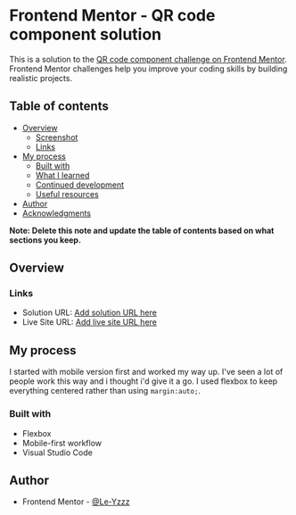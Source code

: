 # Frontend Mentor - QR code component solution

This is a solution to the [QR code component challenge on Frontend Mentor](https://www.frontendmentor.io/challenges/qr-code-component-iux_sIO_H). Frontend Mentor challenges help you improve your coding skills by building realistic projects.

## Table of contents

- [Overview](#overview)
  - [Screenshot](#screenshot)
  - [Links](#links)
- [My process](#my-process)
  - [Built with](#built-with)
  - [What I learned](#what-i-learned)
  - [Continued development](#continued-development)
  - [Useful resources](#useful-resources)
- [Author](#author)
- [Acknowledgments](#acknowledgments)

**Note: Delete this note and update the table of contents based on what sections you keep.**

## Overview

### Links

- Solution URL: [Add solution URL here](https://your-solution-url.com)
- Live Site URL: [Add live site URL here](https://le-yzzz.github.io/qr-code-component/)

## My process

I started with mobile version first and worked my way up. I've seen a lot of people work this way and i thought i'd give it a go. I used flexbox to keep everything centered rather than using `margin:auto;`.

### Built with

- Flexbox
- Mobile-first workflow
- Visual Studio Code

## Author

- Frontend Mentor - [@Le-Yzzz](https://www.frontendmentor.io/profile/Le-Yzzz)
